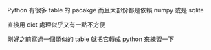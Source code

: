 Python 有很多 table 的 pacakge
而且大部份都是依賴 numpy 或是 sqlite

直接用 dict 處理似乎又有一點不方便

剛好之前寫過一個類似的 table
就把它轉成 python 來練習一下
